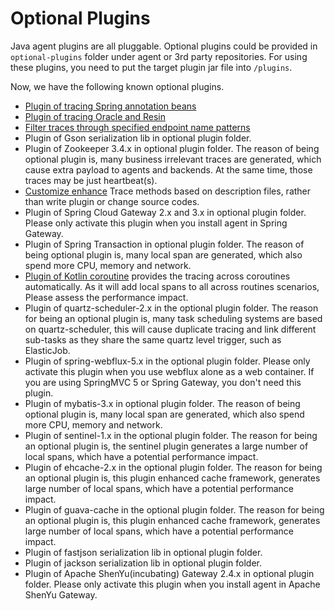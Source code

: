 # Optional Plugins
Java agent plugins are all pluggable. Optional plugins could be provided in `optional-plugins` folder under agent or 3rd party repositories.
For using these plugins, you need to put the target plugin jar file into `/plugins`.

Now, we have the following known optional plugins.
* [Plugin of tracing Spring annotation beans](agent-optional-plugins/Spring-annotation-plugin.md)
* [Plugin of tracing Oracle and Resin](agent-optional-plugins/Oracle-Resin-plugins.md)
* [Filter traces through specified endpoint name patterns](agent-optional-plugins/trace-ignore-plugin.md)
* Plugin of Gson serialization lib in optional plugin folder.
* Plugin of Zookeeper 3.4.x in optional plugin folder. The reason of being optional plugin is, many business irrelevant traces are generated, which cause extra payload to agents and backends. At the same time, those traces may be just heartbeat(s).
* [Customize enhance](Customize-enhance-trace.md) Trace methods based on description files, rather than write plugin or change source codes.
* Plugin of Spring Cloud Gateway 2.x and 3.x in optional plugin folder. Please only activate this plugin when you install agent in Spring Gateway. 
* Plugin of Spring Transaction in optional plugin folder. The reason of being optional plugin is, many local span are generated, which also spend more CPU, memory and network.
* [Plugin of Kotlin coroutine](agent-optional-plugins/Kotlin-Coroutine-plugin.md) provides the tracing across coroutines automatically. As it will add local spans to all across routines scenarios, Please assess the performance impact.
* Plugin of quartz-scheduler-2.x in the optional plugin folder. The reason for being an optional plugin is, many task scheduling systems are based on quartz-scheduler, this will cause duplicate tracing and link different sub-tasks as they share the same quartz level trigger, such as ElasticJob.
* Plugin of spring-webflux-5.x in the optional plugin folder. Please only activate this plugin when you use webflux alone as a web container. If you are using SpringMVC 5 or Spring Gateway, you don't need this plugin.
* Plugin of mybatis-3.x in optional plugin folder. The reason of being optional plugin is, many local span are generated, which also spend more CPU, memory and network.
* Plugin of sentinel-1.x in the optional plugin folder. The reason for being an optional plugin is, the sentinel plugin generates a large number of local spans, which have a potential performance impact.
* Plugin of ehcache-2.x in the optional plugin folder. The reason for being an optional plugin is, this plugin enhanced cache framework, generates large number of local spans, which have a potential performance impact.
* Plugin of guava-cache in the optional plugin folder. The reason for being an optional plugin is, this plugin enhanced cache framework, generates large number of local spans, which have a potential performance impact.
* Plugin of fastjson serialization lib in optional plugin folder.
* Plugin of jackson serialization lib in optional plugin folder.
* Plugin of Apache ShenYu(incubating) Gateway 2.4.x in optional plugin folder. Please only activate this plugin when you install agent in Apache ShenYu Gateway. 